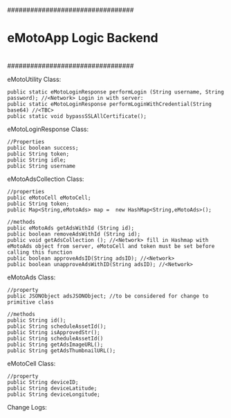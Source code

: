 #################################
#
# eMotoApp Logic Backend
#
#################################


eMotoUtility Class:
    
    public static eMotoLoginResponse performLogin (String username, String password); //<Network> Login in with server:
    public static eMotoLoginResponse performLoginWithCredential(String base64) //<TBC>
    public static void bypassSSLAllCertificate();

eMotoLoginResponse Class: 

    //Properties
    public boolean success;
    public String token;
    public String idle;
    public String username

eMotoAdsCollection Class: 

    //properties 
    public eMotoCell eMotoCell;
    public String token;
    public Map<String,eMotoAds> map =  new HashMap<String,eMotoAds>();

    //methods
    public eMotoAds getAdsWithId (String id);
    public boolean removeAdsWithId (String id);
    public void getAdsCollection (); //<Network> fill in Hashmap with eMotoAds object from server, eMotoCell and token must be set before calling this function
    public boolean approveAdsID(String adsID); //<Network>
    public boolean unapproveAdsWithID(String adsID); //<Network>


eMotoAds Class:

    //property
    public JSONObject adsJSONObject; //to be considered for change to primitive class

    //methods
    public String id();
    public String scheduleAssetId();
    public String isApprovedStr();
    public String scheduleAssetId()
    public String getAdsImageURL();
    public String getAdsThumbnailURL();

eMotoCell Class:

    //property
    public String deviceID;
    public String deviceLatitude;
    public String deviceLongitude;


Change Logs:
